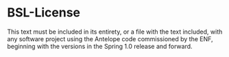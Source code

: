 # BSL-License

This text must be included in its entirety, or a file with the text included, with any software project using the Antelope code commissioned by the ENF, beginning with the versions in the Spring 1.0 release and forward.
